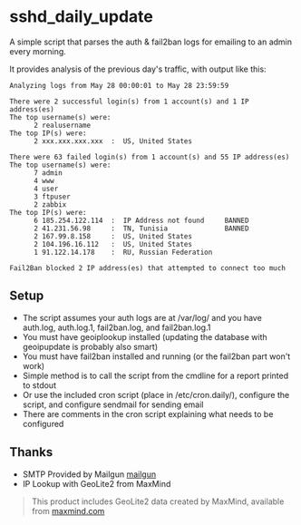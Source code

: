 # sshd_daily_update
A simple script that parses the auth &amp; fail2ban logs for emailing to an admin every morning.

It provides analysis of the previous day's traffic, with output like this:

```
Analyzing logs from May 28 00:00:01 to May 28 23:59:59

There were 2 successful login(s) from 1 account(s) and 1 IP address(es)
The top username(s) were:
      2 realusername
The top IP(s) were:
      2 xxx.xxx.xxx.xxx  :  US, United States        

There were 63 failed login(s) from 1 account(s) and 55 IP address(es)
The top username(s) were:
      7 admin
      4 www
      4 user
      3 ftpuser
      2 zabbix
The top IP(s) were:
      6 185.254.122.114  :  IP Address not found     BANNED
      2 41.231.56.98     :  TN, Tunisia              BANNED
      2 167.99.8.158     :  US, United States        
      2 104.196.16.112   :  US, United States        
      1 91.122.14.178    :  RU, Russian Federation   

Fail2Ban blocked 2 IP address(es) that attempted to connect too much
```

## Setup
* The script assumes your auth logs are at /var/log/ and you have auth.log, auth.log.1, fail2ban.log, and fail2ban.log.1
* You must have geoiplookup installed (updating the database with geoipupdate is probably also smart)
* You must have fail2ban installed and running (or the fail2ban part won't work)
* Simple method is to call the script from the cmdline for a report printed to stdout
* Or use the included cron script (place in /etc/cron.daily/), configure the script, and configure sendmail for sending email
* There are comments in the cron script explaining what needs to be configured

## Thanks
* SMTP Provided by Mailgun  [mailgun](https://www.mailgun.com/)
* IP Lookup with GeoLite2 from MaxMind
> This product includes GeoLite2 data created by MaxMind, available from [maxmind.com](https://www.maxmind.com)
